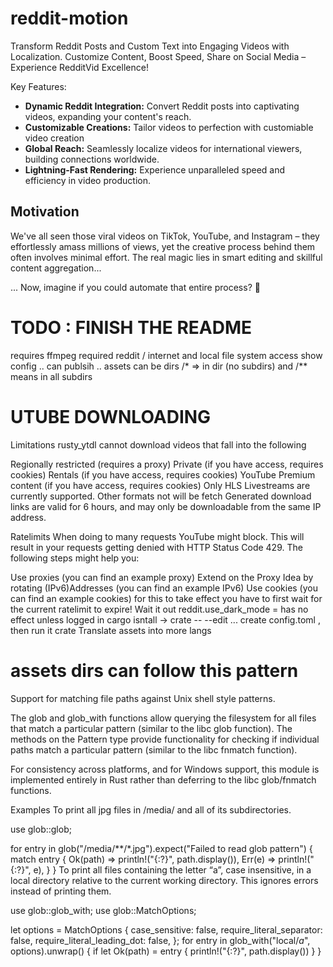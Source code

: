 # reddit-motion

Transform Reddit Posts and Custom Text into Engaging Videos with Localization. Customize Content, Boost Speed, Share on Social Media – Experience RedditVid Excellence!

Key Features:

* **Dynamic Reddit Integration:** Convert Reddit posts into captivating videos, expanding your content's reach.
* **Customizable Creations:** Tailor videos to perfection with customiable video creation
* **Global Reach:** Seamlessly localize videos for international viewers, building connections worldwide.
* **Lightning-Fast Rendering:** Experience unparalleled speed and efficiency in video production.

## Motivation

We've all seen those viral videos on TikTok, YouTube, and Instagram – they effortlessly amass millions of views, yet the creative process behind them often involves minimal effort. The real magic lies in smart editing and skillful content aggregation...

... Now, imagine if you could automate that entire process? 🤯

# TODO : FINISH THE README

requires ffmpeg 
required reddit / internet and local file system access
show config ..
can publsih ..
assets can be dirs /* => in dir (no subdirs) and /** means in all subdirs
# UTUBE DOWNLOADING
Limitations
rusty_ytdl cannot download videos that fall into the following

Regionally restricted (requires a proxy)
Private (if you have access, requires cookies)
Rentals (if you have access, requires cookies)
YouTube Premium content (if you have access, requires cookies)
Only HLS Livestreams are currently supported. Other formats not will be fetch
Generated download links are valid for 6 hours, and may only be downloadable from the same IP address.

Ratelimits
When doing to many requests YouTube might block. This will result in your requests getting denied with HTTP Status Code 429. The following steps might help you:

Use proxies (you can find an example proxy)
Extend on the Proxy Idea by rotating (IPv6)Addresses (you can find an example IPv6)
Use cookies (you can find an example cookies)
for this to take effect you have to first wait for the current ratelimit to expire!
Wait it out
reddit.use_dark_mode = has no effect unless logged in
cargo isntall -> crate -- --edit ... create config.toml , then run it crate
Translate assets into more langs
# assets dirs can follow this pattern
Support for matching file paths against Unix shell style patterns.

The glob and glob_with functions allow querying the filesystem for all files that match a particular pattern (similar to the libc glob function). The methods on the Pattern type provide functionality for checking if individual paths match a particular pattern (similar to the libc fnmatch function).

For consistency across platforms, and for Windows support, this module is implemented entirely in Rust rather than deferring to the libc glob/fnmatch functions.

Examples
To print all jpg files in /media/ and all of its subdirectories.

use glob::glob;

for entry in glob("/media/**/*.jpg").expect("Failed to read glob pattern") {
    match entry {
        Ok(path) => println!("{:?}", path.display()),
        Err(e) => println!("{:?}", e),
    }
}
To print all files containing the letter “a”, case insensitive, in a local directory relative to the current working directory. This ignores errors instead of printing them.

use glob::glob_with;
use glob::MatchOptions;

let options = MatchOptions {
    case_sensitive: false,
    require_literal_separator: false,
    require_literal_leading_dot: false,
};
for entry in glob_with("local/*a*", options).unwrap() {
    if let Ok(path) = entry {
        println!("{:?}", path.display())
    }
}